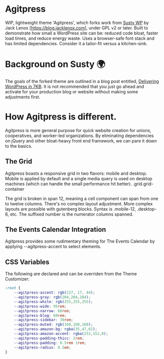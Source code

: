 # Agitpress

WIP, lightweight theme 'Agitpress', which forks work from [Susty WP](https://sustywp.com) by Jack Lenox [https://blog.jacklenox.com], under GPL v2 or later. Built to demonstrate how small a WordPress site can be: reduced code bloat, faster load times, and reduce energy waste. Uses a browser-safe font stack and has limited dependencies. Consider it a tailor-fit versus a kitchen-sink.

# Background on Susty 🌍
The goals of the forked theme are outlined in a blog post entitled, [Delivering WordPress in 7KB](https://blog.jacklenox.com/2018/06/04/delivering-wordpress-in-7kb/). It is not recommended that you just go ahead and activate for your production blog or website without making some adjustments first.

# How Agitpress is different.
Agitpress is more general purpose for quick website creation for unions, cooperatives, and worker-led organizations. By eliminating dependencies on jQuery and other bloat-heavy front end framework, we can pare it down to the basics.

## The Grid
Agitpress boasts a responsive grid in two flavors: mobile and desktop. Mobile is applied by default and a single media query is used on desktop machines (which can handle the small performance hit better). .grid.grid-container

The grid is broken in span 12, meaning a cell component can span from one to twelve columns. There's no complex layout adjustment. More complex layouts are possible with gutenberg blocks. Syntax is .mobile-12, .desktop-6, etc. The suffixed number is the numerator columns spanned.

## The Events Calendar Integration
Agitpress provides some rudimentary theming for The Events Calendar by applying --agitpress-accent to select elements.

## CSS Variables
The following are declared and can be overriden from the Theme Customizer:
```css
:root {
	--agitpress-accent: rgb(217, 17, 44);
	--agitpress-gray: rgb(204,204,204);
	--agitpress-white: rgb(255,255,255);
	--agitpress-wide: 95rem;
	--agitpress-narrow: 60rem;
	--agitpress-blog: 60rem;
	--agitpress-sidebar: 30rem;
	--agitpress-muted: rgb(160,160,160);
	--agitpress-amazon-bg: rgba(35,47,62);
	--agitpress-amazon-accent: rgba(253,152,0);
	--agitpress-padding-thicc: 2rem;
	--agitpress-padding: 0.5rem 1rem;
	--agitpress-radius: 0.5em;
}
```